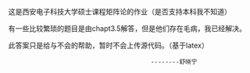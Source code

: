 这是西安电子科技大学硕士课程矩阵论的作业（是否支持本科我不知道）

有一些比较繁琐的题目是由chapt3.5解答，但是他们存在毛病，我已经解决。

此答案只是给与不会的帮助，暂时不会上传源代码。（基于latex）


                                            --------舒晓宁